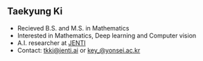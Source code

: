 ## Taekyung Ki

- Recieved B.S. and M.S. in Mathematics
- Interested in Mathematics, Deep learning and Computer vision
- A.I. researcher at [JENTI](http://jenti.ai/about-us/)
- Contact: tkki@jenti.ai or key_@yonsei.ac.kr

